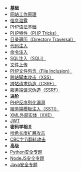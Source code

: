 - **基础**
- [网站工作原理]()
- [信息泄露]()
- [PHP语法基础](Web/PHP.md)
- [PHP特性（PHP Tricks）](Web/PHP-Tricks.md)
- [目录遍历（Directory Traversal）](Web/directory-traversal.md)
- [代码注入](Web/code-injection.md)
- [命令注入](Web/command-injection.md)
- [SQL注入（SQLi）]()
- [文件上传]()
- [PHP文件包含（File Inclusion）]()
- [跨站脚本攻击（XSS）](Web/XSS.md)
- [跨站请求伪造（CSRF）]()
- [服务端请求伪造（SSRF）]()
- **进阶**
- [PHP反序列化漏洞]()
- [服务端模板注入（SSTI）]()
- [XML外部实体（XXE）]()
- [JWT]()
- **密码学相关**
- [哈希长度扩展攻击]()
- [CBC字节翻转攻击]()
- **高级**
- [Python安全专题]()
- [NodeJS安全专题]()
- [Java安全专题]()